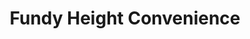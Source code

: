 ---
title: "Fundy Height Convenience"
url: /saint-john/fundy-height-convenience/
shop: Lebensmittel
---
